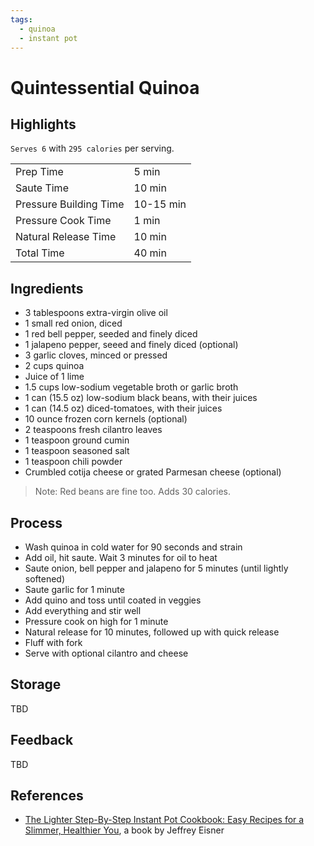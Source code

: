 ```yaml
---
tags:
  - quinoa
  - instant pot
---
```


# Quintessential Quinoa

## Highlights

`Serves 6` with `295 calories` per serving.

| | |
|----|-----|
| Prep Time             | 5 min     |
| Saute Time            | 10 min    |
| Pressure Building Time| 10-15 min |
| Pressure Cook Time    | 1 min     |
| Natural Release Time  | 10 min    |
| Total Time            | 40 min    |

## Ingredients

* 3 tablespoons extra-virgin olive oil
* 1 small red onion, diced
* 1 red bell pepper, seeded and finely diced
* 1 jalapeno pepper, seeed and finely diced (optional)
* 3 garlic cloves, minced or pressed
* 2 cups quinoa
* Juice of 1 lime
* 1.5 cups low-sodium vegetable broth or garlic broth
* 1 can (15.5 oz) low-sodium black beans, with their juices
* 1 can (14.5 oz) diced-tomatoes, with their juices
* 10 ounce frozen corn kernels (optional)
* 2 teaspoons fresh cilantro leaves
* 1 teaspoon ground cumin
* 1 teaspoon seasoned salt
* 1 teaspoon chili powder
* Crumbled cotija cheese or grated Parmesan cheese (optional)

> Note: Red beans are fine too. Adds 30 calories.

## Process

* Wash quinoa in cold water for 90 seconds and strain
* Add oil, hit saute. Wait 3 minutes for oil to heat
* Saute onion, bell pepper and jalapeno for 5 minutes (until lightly softened)
* Saute garlic for 1 minute
* Add quino and toss until coated in veggies
* Add everything and stir well
* Pressure cook on high for 1 minute
* Natural release for 10 minutes, followed up with quick release
* Fluff with fork
* Serve with optional cilantro and cheese

## Storage

TBD

## Feedback

TBD

## References

* [The Lighter Step-By-Step Instant Pot Cookbook: Easy Recipes for a Slimmer, Healthier You](https://www.amazon.com/Lighter-Step-Step-Instant-Cookbook/dp/031670637X/), a book by Jeffrey Eisner
